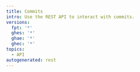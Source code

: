 ```yaml
---
title: Commits
intro: Use the REST API to interact with commits.
versions:
  fpt: '*'
  ghes: '*'
  ghae: '*'
  ghec: '*'
topics:
  - API
autogenerated: rest
---
```




<!-- Content after this section is automatically generated -->
